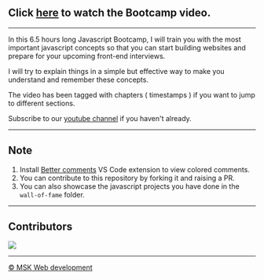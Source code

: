 ## Click [here](https://youtu.be/kmP4z1LJEKs) to watch the Bootcamp video.
---
In this 6.5 hours long Javascript Bootcamp, I will train you with the most important javascript concepts so that you can start building websites and prepare for your upcoming front-end interviews.

I will try to explain things in a simple but effective way to make you understand and remember these concepts.

The video has been tagged with chapters ( timestamps ) if you want to jump to different sections.

Subscribe to our [youtube channel](https://www.youtube.com/channel/UC1pwTpxZ3s1X_Vxb8K2uWYw) if you haven't already.

---

## Note
1. Install [Better comments](https://marketplace.visualstudio.com/items?itemName=aaron-bond.better-comments) VS Code extension to view colored comments.
2. You can contribute to this repository by forking it and raising a PR.
3. You can also showcase the javascript projects you have done in the `wall-of-fame` folder.

---

## Contributors
<a href="https://github.com/MSK-Web-development/msk-javascript-bootcamp/graphs/contributors">
  <img src="https://contributors-img.web.app/image?repo=MSK-Web-development/msk-javascript-bootcamp" />
</a>

---

[© MSK Web development](http://manojsatishkumar.com/)

